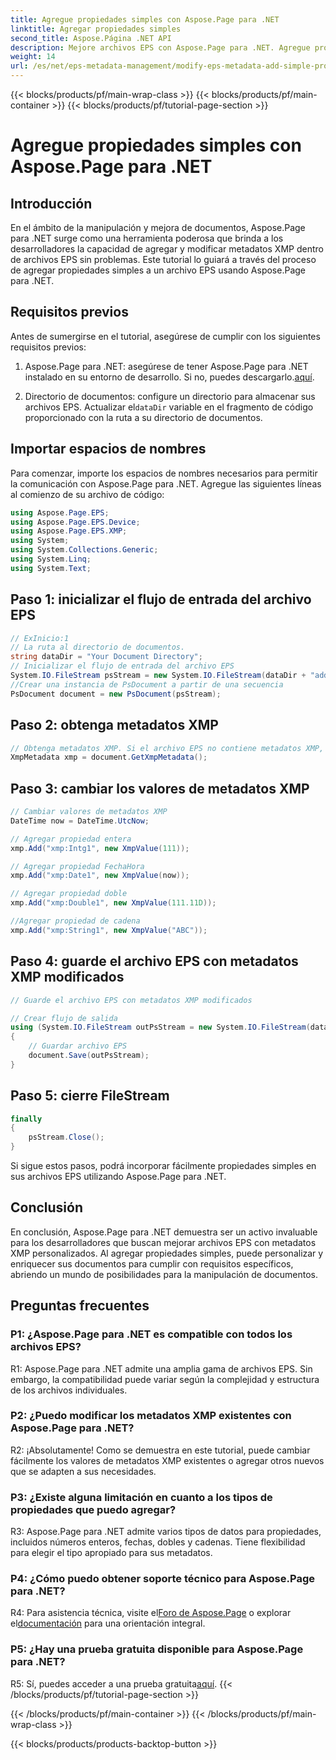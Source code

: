 ```yaml
---
title: Agregue propiedades simples con Aspose.Page para .NET
linktitle: Agregar propiedades simples
second_title: Aspose.Página .NET API
description: Mejore archivos EPS con Aspose.Page para .NET. Agregue propiedades simples sin esfuerzo para obtener metadatos de documentos personalizados.
weight: 14
url: /es/net/eps-metadata-management/modify-eps-metadata-add-simple-properties/
---
```


{{< blocks/products/pf/main-wrap-class >}}
{{< blocks/products/pf/main-container >}}
{{< blocks/products/pf/tutorial-page-section >}}

# Agregue propiedades simples con Aspose.Page para .NET

## Introducción

En el ámbito de la manipulación y mejora de documentos, Aspose.Page para .NET surge como una herramienta poderosa que brinda a los desarrolladores la capacidad de agregar y modificar metadatos XMP dentro de archivos EPS sin problemas. Este tutorial lo guiará a través del proceso de agregar propiedades simples a un archivo EPS usando Aspose.Page para .NET.

## Requisitos previos

Antes de sumergirse en el tutorial, asegúrese de cumplir con los siguientes requisitos previos:

1.  Aspose.Page para .NET: asegúrese de tener Aspose.Page para .NET instalado en su entorno de desarrollo. Si no, puedes descargarlo.[aquí](https://releases.aspose.com/page/net/).

2.  Directorio de documentos: configure un directorio para almacenar sus archivos EPS. Actualizar el`dataDir` variable en el fragmento de código proporcionado con la ruta a su directorio de documentos.

## Importar espacios de nombres

Para comenzar, importe los espacios de nombres necesarios para permitir la comunicación con Aspose.Page para .NET. Agregue las siguientes líneas al comienzo de su archivo de código:

```csharp
using Aspose.Page.EPS;
using Aspose.Page.EPS.Device;
using Aspose.Page.EPS.XMP;
using System;
using System.Collections.Generic;
using System.Linq;
using System.Text;
```

## Paso 1: inicializar el flujo de entrada del archivo EPS

```csharp
// ExInicio:1
// La ruta al directorio de documentos.
string dataDir = "Your Document Directory";
// Inicializar el flujo de entrada del archivo EPS
System.IO.FileStream psStream = new System.IO.FileStream(dataDir + "add_simple_props_input.eps", System.IO.FileMode.Open, System.IO.FileAccess.Read);
//Crear una instancia de PsDocument a partir de una secuencia
PsDocument document = new PsDocument(psStream);
```

## Paso 2: obtenga metadatos XMP

```csharp
// Obtenga metadatos XMP. Si el archivo EPS no contiene metadatos XMP, obtenemos uno nuevo lleno de valores de los comentarios de metadatos de PS (%%Creator, %%CreateDate, %%Title, etc.)
XmpMetadata xmp = document.GetXmpMetadata();
```

## Paso 3: cambiar los valores de metadatos XMP

```csharp
// Cambiar valores de metadatos XMP
DateTime now = DateTime.UtcNow;

// Agregar propiedad entera
xmp.Add("xmp:Intg1", new XmpValue(111));

// Agregar propiedad FechaHora
xmp.Add("xmp:Date1", new XmpValue(now));

// Agregar propiedad doble
xmp.Add("xmp:Double1", new XmpValue(111.11D));

//Agregar propiedad de cadena
xmp.Add("xmp:String1", new XmpValue("ABC"));
```

## Paso 4: guarde el archivo EPS con metadatos XMP modificados

```csharp
// Guarde el archivo EPS con metadatos XMP modificados

// Crear flujo de salida
using (System.IO.FileStream outPsStream = new System.IO.FileStream(dataDir + "add_simple_props_output.eps", System.IO.FileMode.Create, System.IO.FileAccess.Write))
{
    // Guardar archivo EPS
    document.Save(outPsStream);
}
```

## Paso 5: cierre FileStream

```csharp
finally
{
    psStream.Close();
}
```

Si sigue estos pasos, podrá incorporar fácilmente propiedades simples en sus archivos EPS utilizando Aspose.Page para .NET.

## Conclusión

En conclusión, Aspose.Page para .NET demuestra ser un activo invaluable para los desarrolladores que buscan mejorar archivos EPS con metadatos XMP personalizados. Al agregar propiedades simples, puede personalizar y enriquecer sus documentos para cumplir con requisitos específicos, abriendo un mundo de posibilidades para la manipulación de documentos.

## Preguntas frecuentes

### P1: ¿Aspose.Page para .NET es compatible con todos los archivos EPS?

R1: Aspose.Page para .NET admite una amplia gama de archivos EPS. Sin embargo, la compatibilidad puede variar según la complejidad y estructura de los archivos individuales.

### P2: ¿Puedo modificar los metadatos XMP existentes con Aspose.Page para .NET?

R2: ¡Absolutamente! Como se demuestra en este tutorial, puede cambiar fácilmente los valores de metadatos XMP existentes o agregar otros nuevos que se adapten a sus necesidades.

### P3: ¿Existe alguna limitación en cuanto a los tipos de propiedades que puedo agregar?

R3: Aspose.Page para .NET admite varios tipos de datos para propiedades, incluidos números enteros, fechas, dobles y cadenas. Tiene flexibilidad para elegir el tipo apropiado para sus metadatos.

### P4: ¿Cómo puedo obtener soporte técnico para Aspose.Page para .NET?

 R4: Para asistencia técnica, visite el[Foro de Aspose.Page](https://forum.aspose.com/c/page/39) o explorar el[documentación](https://reference.aspose.com/page/net/) para una orientación integral.

### P5: ¿Hay una prueba gratuita disponible para Aspose.Page para .NET?

 R5: Sí, puedes acceder a una prueba gratuita[aquí](https://releases.aspose.com/).
{{< /blocks/products/pf/tutorial-page-section >}}

{{< /blocks/products/pf/main-container >}}
{{< /blocks/products/pf/main-wrap-class >}}

{{< blocks/products/products-backtop-button >}}
